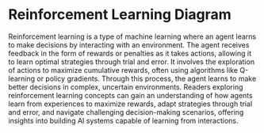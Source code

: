 # Reinforcement Learning Diagram

Reinforcement learning is a type of machine learning where an agent learns to make decisions by interacting with an environment. The agent receives feedback in the form of rewards or penalties as it takes actions, allowing it to learn optimal strategies through trial and error. It involves the exploration of actions to maximize cumulative rewards, often using algorithms like Q-learning or policy gradients. Through this process, the agent learns to make better decisions in complex, uncertain environments. Readers exploring reinforcement learning concepts can gain an understanding of how agents learn from experiences to maximize rewards, adapt strategies through trial and error, and navigate challenging decision-making scenarios, offering insights into building AI systems capable of learning from interactions.
